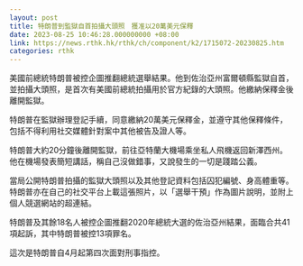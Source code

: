 ```yaml
---
layout: post
title: 特朗普到監獄自首拍攝大頭照　獲准以20萬美元保釋
date: 2023-08-25 10:46:28.000000000 +08:00
link: https://news.rthk.hk/rthk/ch/component/k2/1715072-20230825.htm
categories: rthk
---
```


美國前總統特朗普被控企圖推翻總統選舉結果。他到佐治亞州富爾頓縣監獄自首，並拍攝大頭照，是首次有美國前總統拍攝用於官方紀錄的大頭照。他繳納保釋金後離開監獄。

特朗普在監獄辦理登記手續，同意繳納20萬美元保釋金，並遵守其他保釋條件，包括不得利用社交媒體針對案中其他被告及證人等。
 
特朗普大約20分鐘後離開監獄，前往亞特蘭大機場乘坐私人飛機返回新澤西州。他在機場發表簡短講話，稱自己沒做錯事，又說發生的一切是踐踏公義。

當局公開特朗普拍攝的監獄大頭照以及其他登記資料包括囚犯編號、身高體重等。特朗普亦在自己的社交平台上載這張照片，以「選舉干預」作為圖片說明，並附上個人競選網站的超連結。

特朗普及其餘18名人被控企圖推翻2020年總統大選的佐治亞州結果，面臨合共41項起訴，其中特朗普被控13項罪名。

這次是特朗普自4月起第四次面對刑事指控。
